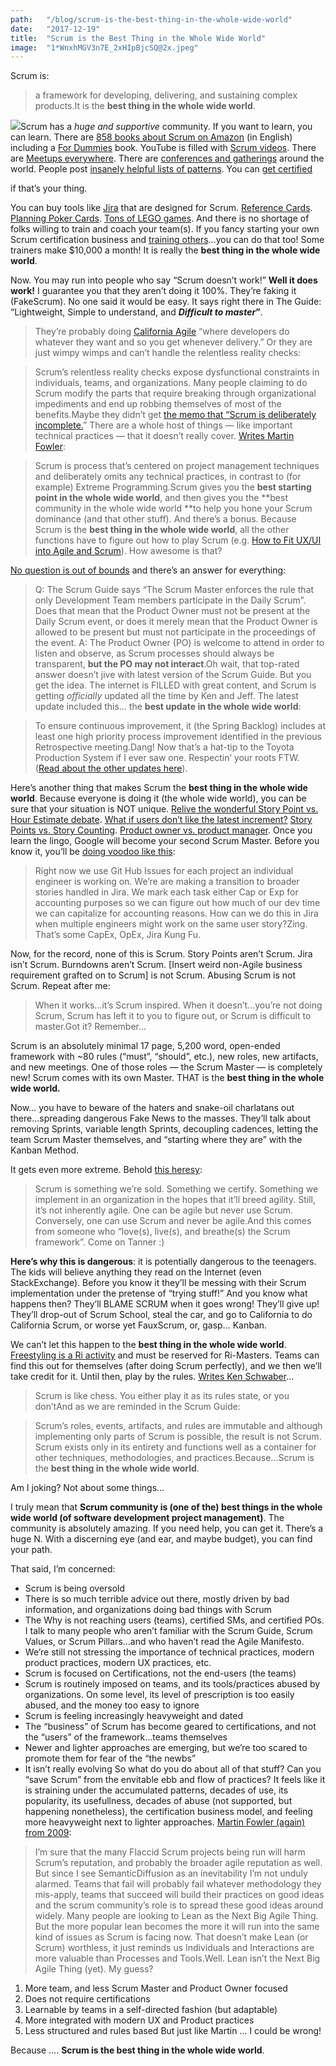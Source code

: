```yaml
---
path:	"/blog/scrum-is-the-best-thing-in-the-whole-wide-world"
date:	"2017-12-19"
title:	"Scrum is the Best Thing in the Whole Wide World"
image:	"1*WnxhMGV3n7E_2xHIpBjcSQ@2x.jpeg"
---
```


Scrum is:


> a framework for developing, delivering, and sustaining complex products.It is the **best thing in the whole wide world**.

![](/images/1*WnxhMGV3n7E_2xHIpBjcSQ@2x.jpeg)Scrum has a *huge and supportive* community. If you want to learn, you can learn. There are [858 books about Scrum on Amazon](https://www.amazon.com/s/s/ref=sr_nr_p_n_feature_nine_bro_0?fst=as%3Aoff&rh=n%3A283155%2Ck%3AScrum%2Cp_n_feature_nine_browse-bin%3A3291437011&keywords=Scrum&ie=UTF8&qid=1513655535&rnid=3291435011) (in English) including a [For Dummies](http://www.dummies.com/store/product/Scrum-For-Dummies.productCd-1118905776.html) book. YouTube is filled with [Scrum videos](https://m.youtube.com/results?q=Agile%20Scrum&sm=3). There are [Meetups everywhere](https://www.scrumalliance.org/community/articles/2012/august/story-points-versus-task-hours). There are [conferences and gatherings](https://www.scrumalliance.org/courses-events/events) around the world. People post [insanely helpful lists of patterns](https://sites.google.com/a/scrumplop.org/published-patterns/retrospective-pattern-language/scrumming-the-scrum). You can [get certified](https://www.scrumalliance.org/certifications/practitioners/certified-scrummaster-csm)

 if that’s your thing.

You can buy tools like [Jira](https://www.atlassian.com/software/jira) that are designed for Scrum. [Reference Cards](http://scrumreferencecard.com/ScrumReferenceCard.pdf). [Planning Poker Cards](https://github.com/redbooth/scrum-poker-cards). [Tons of LEGO games](https://www.lego4scrum.com/). And there is no shortage of folks willing to train and coach your team(s). If you fancy starting your own Scrum certification business and [training others](https://www.scrumalliance.org/certifications/trainers)…you can do that too! Some trainers make $10,000 a month! It is really the **best thing in the whole wide world**.

Now. You may run into people who say “Scrum doesn’t work!” **Well it does work!** I guarantee you that they aren’t doing it 100%. They’re faking it (FakeScrum). No one said it would be easy. It says right there in The Guide: “Lightweight, Simple to understand, and ***Difficult to master*”**.


> [](https://twitter.com/qackgile/status/943008252035584000)
> [](https://twitter.com/barryovereem/status/926887494809018368)
> [](https://twitter.com/israelagile/status/938357819572674560)They’re probably doing [California Agile](https://www.scruminc.com/teaching-scrum-at-tesla-talking-with-silicon-valley-agile-leadership-network/) “where developers do whatever they want and so you get whenever delivery.” Or they are just wimpy wimps and can’t handle the relentless reality checks:


> Scrum’s relentless reality checks expose dysfunctional constraints in individuals, teams, and organizations. Many people claiming to do Scrum modify the parts that require breaking through organizational impediments and end up robbing themselves of most of the benefits.Maybe they didn’t get [the memo that “Scrum is deliberately incomplete.](https://www.scrumalliance.org/community/articles/2010/december/the-land-that-scrum-forgot)” There are a whole host of things — like important technical practices — that it doesn’t really cover. [Writes Martin Fowler](https://martinfowler.com/bliki/FlaccidScrum.html):


> Scrum is process that’s centered on project management techniques and deliberately omits any technical practices, in contrast to (for example) Extreme Programming.Scrum gives you the **best starting point in the whole wide world**, and then gives you the **best community in the whole wide world **to help you hone your Scrum dominance (and that other stuff). And there’s a bonus. Because Scrum is the **best thing in the whole wide world**, all the other functions have to figure out how to play Scrum (e.g. [How to Fit UX/UI into Agile and Scrum](https://www.scrumalliance.org/community/articles/2016/november/agile-scrum-and-ux-ui)). How awesome is that?

[No question is out of bounds](https://pm.stackexchange.com/questions/18074/is-the-product-owner-allowed-to-be-at-the-daily-scrum-event) and there’s an answer for everything:


> Q: The Scrum Guide says “The Scrum Master enforces the rule that only Development Team members participate in the Daily Scrum”. Does that mean that the Product Owner must not be present at the Daily Scrum event, or does it merely mean that the Product Owner is allowed to be present but must not participate in the proceedings of the event.
> A: The Product Owner (PO) is welcome to attend in order to listen and observe, as Scrum processes should always be transparent, **but the PO may not interact**.Oh wait, that top-rated answer doesn’t jive with latest version of the Scrum Guide. But you get the idea. The internet is FILLED with great content, and Scrum is getting *officially* updated all the time by Ken and Jeff. The latest update included this… the **best update in the whole wide world**:


> To ensure continuous improvement, it (the Spring Backlog) includes at least one high priority process improvement identified in the previous Retrospective meeting.Dang! Now that’s a hat-tip to the Toyota Production System if I ever saw one. Respectin’ your roots FTW. ([Read about the other updates here](https://www.infoq.com/news/2017/11/scrum-guide-updates)).

Here’s another thing that makes Scrum the **best thing in the whole wide world**. Because everyone is doing it (the whole wide world), you can be sure that your situation is NOT unique. [Relive the wonderful Story Point vs. Hour Estimate debate](http://www.agilebuddha.com/agile/story-points-and-man-hours-when-to-use-them-and-why/). [What if users don’t like the latest increment?](https://softwareengineering.stackexchange.com/questions/226036/potentially-shippable-product-increment-what-if-users-dont-like-the-latest-in) [Story Points vs. Story Counting](https://martinfowler.com/bliki/StoryCounting.html). [Product owner vs. product manager](https://blog.aha.io/the-product-manager-vs-product-owner/). Once you learn the lingo, Google will become your second Scrum Master. Before you know it, you’ll be [doing voodoo like this](https://pm.stackexchange.com/questions/21180/in-jira-how-do-you-capitalizing-the-dev-time-for-each-story):


> Right now we use Git Hub Issues for each project an individual engineer is working on. We’re are making a transition to broader stories handled in Jira. We mark each task either Cap or Exp for accounting purposes so we can figure out how much of our dev time we can capitalize for accounting reasons. How can we do this in Jira when multiple engineers might work on the same user story?Zing. That’s some CapEx, OpEx, Jira Kung Fu.

Now, for the record, none of this is Scrum. Story Points aren’t Scrum. Jira isn’t Scrum. Burndowns aren’t Scrum. [Insert weird non-Agile business requirement grafted on to Scrum] is not Scrum. Abusing Scrum is not Scrum. Repeat after me:


> When it works…it’s Scrum inspired. When it doesn’t…you’re not doing Scrum, Scrum has left it to you to figure out, or Scrum is difficult to master.Got it? Remember…

Scrum is an absolutely minimal 17 page, 5,200 word, open-ended framework with ~80 rules (“must”, “should”, etc.), new roles, new artifacts, and new meetings. One of those roles — the Scrum Master — is completely new! Scrum comes with its own Master. THAT is the **best thing in the whole wide world.**

Now… you have to beware of the haters and snake-oil charlatans out there…spreading dangerous Fake News to the masses. They’ll talk about removing Sprints, variable length Sprints, decoupling cadences, letting the team Scrum Master themselves, and “starting where they are” with the Kanban Method.

It gets even more extreme. Behold [this heresy](https://www.spikesandstories.com/scrum-is-not-agile/):


> Scrum is something we’re sold. Something we certify. Something we implement in an organization in the hopes that it’ll breed agility. Still, it’s not inherently agile. One can be agile but never use Scrum. Conversely, one can use Scrum and never be agile.And this comes from someone who “love(s), live(s), and breathe(s) the Scrum framework”. Come on Tanner :)

**Here’s why this is dangerous**: it is potentially dangerous to the teenagers. The kids will believe anything they read on the Internet (even StackExchange). Before you know it they’ll be messing with their Scrum implementation under the pretense of “trying stuff!” And you know what happens then? They’ll BLAME SCRUM when it goes wrong! They’ll give up! They’ll drop-out of Scrum School, steal the car, and go to California to do California Scrum, or worse yet FauxScrum, or, gasp… Kanban.

We can’t let this happen to the **best thing in the whole wide world**. [Freestyling is a Ri activity](https://martinfowler.com/bliki/ShuHaRi.html) and must be reserved for Ri-Masters. Teams can find this out for themselves (after doing Scrum perfectly), and we then we’ll take credit for it. Until then, play by the rules. [Writes Ken Schwaber](https://kenschwaber.wordpress.com/2011/04/07/scrum-fails/)…


> Scrum is like chess. You either play it as its rules state, or you don’tAnd as we are reminded in the Scrum Guide:


> Scrum’s roles, events, artifacts, and rules are immutable and although implementing only parts of Scrum is possible, the result is not Scrum. Scrum exists only in its entirety and functions well as a container for other techniques, methodologies, and practices.Because…Scrum is the **best thing in the whole wide world**.

Am I joking? Not about some things…

I truly mean that **Scrum community is (one of the) best things in the whole wide world (of software development project management)**. The community is absolutely amazing. If you need help, you can get it. There’s a huge N. With a discerning eye (and ear, and maybe budget), you can find your path.

That said, I’m concerned:

* Scrum is being oversold
* There is so much terrible advice out there, mostly driven by bad information, and organizations doing bad things with Scrum
* The Why is not reaching users (teams), certified SMs, and certified POs. I talk to many people who aren’t familiar with the Scrum Guide, Scrum Values, or Scrum Pillars…and who haven’t read the Agile Manifesto.
* We’re still not stressing the importance of technical practices, modern product practices, modern UX practices, etc.
* Scrum is focused on Certifications, not the end-users (the teams)
* Scrum is routinely imposed on teams, and its tools/practices abused by organizations. On some level, its level of prescription is too easily abused, and the money too easy to ignore
* Scrum is feeling increasingly heavyweight and dated
* The “business” of Scrum has become geared to certifications, and not the “users” of the framework…teams themselves
* Newer and lighter approaches are emerging, but we’re too scared to promote them for fear of the “the newbs”
* It isn’t really evolving
So what do you do about all of that stuff? Can you “save Scrum” from the envitable ebb and flow of practices? It feels like it is straining under the accumulated patterns, decades of use, its popularity, its usefullness, decades of abuse (not supported, but happening nonetheless), the certification business model, and feeling more heavyweight next to lighter approaches. [Martin Fowler (again) from 2009](https://martinfowler.com/bliki/FlaccidScrum.html):


> I’m sure that the many Flaccid Scrum projects being run will harm Scrum’s reputation, and probably the broader agile reputation as well. But since I see SemanticDiffusion as an inevitability I’m not unduly alarmed. Teams that fail will probably fail whatever methodology they mis-apply, teams that succeed will build their practices on good ideas and the scrum community’s role is to spread these good ideas around widely.
> Many people are looking to Lean as the Next Big Agile Thing. But the more popular lean becomes the more it will run into the same kind of issues as Scrum is facing now. That doesn’t make Lean (or Scrum) worthless, it just reminds us Individuals and Interactions are more valuable than Processes and Tools.Well. Lean isn’t the Next Big Agile Thing (yet). My guess?

1. More team, and less Scrum Master and Product Owner focused
2. Does not require certifications
3. Learnable by teams in a self-directed fashion (but adaptable)
4. More integrated with modern UX and Product practices
5. Less structured and rules based
But just like Martin … I could be wrong!

Because …. **Scrum is the best thing in the whole wide world**.

